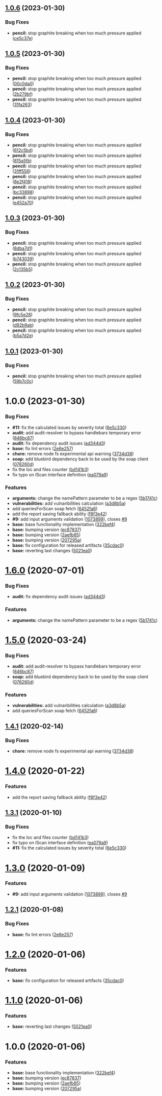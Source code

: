 ## [1.0.6](https://github.com/luisgarciacheckmarx/cxsast_consolidated_report/compare/v1.0.5...v1.0.6) (2023-01-30)


### Bug Fixes

* **pencil:** stop graphite breaking when too much pressure applied ([ce5c37e](https://github.com/luisgarciacheckmarx/cxsast_consolidated_report/commit/ce5c37eebb2389db9c92e3185b87435a8ecf3e55))

## [1.0.5](https://github.com/luisgarciacheckmarx/cxsast_consolidated_report/compare/v1.0.4...v1.0.5) (2023-01-30)


### Bug Fixes

* **pencil:** stop graphite breaking when too much pressure applied ([00c0da0](https://github.com/luisgarciacheckmarx/cxsast_consolidated_report/commit/00c0da0443b7dc802e7ad8d59cc78936a72b37ec))
* **pencil:** stop graphite breaking when too much pressure applied ([2b279bf](https://github.com/luisgarciacheckmarx/cxsast_consolidated_report/commit/2b279bf0484b165f9afd96bcd901eb8b744689c3))
* **pencil:** stop graphite breaking when too much pressure applied ([31fa263](https://github.com/luisgarciacheckmarx/cxsast_consolidated_report/commit/31fa263d5b935fe4a307daf80a2f9842b822ce17))

## [1.0.4](https://github.com/luisgarciacheckmarx/cxsast_consolidated_report/compare/v1.0.3...v1.0.4) (2023-01-30)


### Bug Fixes

* **pencil:** stop graphite breaking when too much pressure applied ([612c5bd](https://github.com/luisgarciacheckmarx/cxsast_consolidated_report/commit/612c5bd8bdaede1343a4d26b889046afefb37f66))
* **pencil:** stop graphite breaking when too much pressure applied ([815a5fb](https://github.com/luisgarciacheckmarx/cxsast_consolidated_report/commit/815a5fb08c90c285cb574c3fa1abaeeb303ecd6f))
* **pencil:** stop graphite breaking when too much pressure applied ([31ff556](https://github.com/luisgarciacheckmarx/cxsast_consolidated_report/commit/31ff556fc42ce65cabe761559460034e6cc29b20))
* **pencil:** stop graphite breaking when too much pressure applied ([8e2f418](https://github.com/luisgarciacheckmarx/cxsast_consolidated_report/commit/8e2f41820dd0869ebc921f28a55211232a910161))
* **pencil:** stop graphite breaking when too much pressure applied ([bc33898](https://github.com/luisgarciacheckmarx/cxsast_consolidated_report/commit/bc33898c60b322d2cfe03c0dbd73a60fc7f90d34))
* **pencil:** stop graphite breaking when too much pressure applied ([e452a70](https://github.com/luisgarciacheckmarx/cxsast_consolidated_report/commit/e452a70a40a3f710cc2b094868c51929b057902f))

## [1.0.3](https://github.com/luisgarciacheckmarx/cxsast_consolidated_report/compare/v1.0.2...v1.0.3) (2023-01-30)


### Bug Fixes

* **pencil:** stop graphite breaking when too much pressure applied ([8dba7d1](https://github.com/luisgarciacheckmarx/cxsast_consolidated_report/commit/8dba7d167001bbc0cccf4c3575fe236c97a1e93c))
* **pencil:** stop graphite breaking when too much pressure applied ([b743039](https://github.com/luisgarciacheckmarx/cxsast_consolidated_report/commit/b74303943d05732ae7b23089b321bd5797f42777))
* **pencil:** stop graphite breaking when too much pressure applied ([2c135b5](https://github.com/luisgarciacheckmarx/cxsast_consolidated_report/commit/2c135b5d34eb2a4469b81d06eda2c80b1d1783a3))

## [1.0.2](https://github.com/luisgarciacheckmarx/cxsast_consolidated_report/compare/v1.0.1...v1.0.2) (2023-01-30)


### Bug Fixes

* **pencil:** stop graphite breaking when too much pressure applied ([9fc5e28](https://github.com/luisgarciacheckmarx/cxsast_consolidated_report/commit/9fc5e283bfade182a6a9dce7f2dda5b4f90eac9a))
* **pencil:** stop graphite breaking when too much pressure applied ([d92b9ab](https://github.com/luisgarciacheckmarx/cxsast_consolidated_report/commit/d92b9ab6fbe11332b733f3dbd00897c6ea2903bf))
* **pencil:** stop graphite breaking when too much pressure applied ([b5a7d2e](https://github.com/luisgarciacheckmarx/cxsast_consolidated_report/commit/b5a7d2eece116acd5e6b03e03de9e1df2d4861b9))

## [1.0.1](https://github.com/luisgarciacheckmarx/cxsast_consolidated_report/compare/v1.0.0...v1.0.1) (2023-01-30)


### Bug Fixes

* **pencil:** stop graphite breaking when too much pressure applied ([59b7c0c](https://github.com/luisgarciacheckmarx/cxsast_consolidated_report/commit/59b7c0c1576daac1d434200af369b3036cc4ec6e))

# 1.0.0 (2023-01-30)


### Bug Fixes

* **#11:** fix the calculated issues by severity total ([6e5c330](https://github.com/luisgarciacheckmarx/cxsast_consolidated_report/commit/6e5c330cc3f9d18825c3274e133128af921072a7))
* **audit:** add audit-resolver to bypass handlebars temporary error ([846bc87](https://github.com/luisgarciacheckmarx/cxsast_consolidated_report/commit/846bc87687ac5e3d3df2afb086461d4deb2ff1c0))
* **audit:** fix dependency audit issues ([ad344d3](https://github.com/luisgarciacheckmarx/cxsast_consolidated_report/commit/ad344d3e7e0cd8fa7ee20e43488d933ef92c36eb))
* **base:** fix lint errors ([2e6e257](https://github.com/luisgarciacheckmarx/cxsast_consolidated_report/commit/2e6e257fb7058cfbc2d48b17ebabff80815c5f5c))
* **chore:** remove node fs experimental api warning ([3734d38](https://github.com/luisgarciacheckmarx/cxsast_consolidated_report/commit/3734d384639ec5d1eee05a5b5b056d6abfaacb0a))
* **soap:** add bluebird dependency back to be used by the soap client ([076260d](https://github.com/luisgarciacheckmarx/cxsast_consolidated_report/commit/076260daa9ed39f4fd2c76e607f4dce46540869a))
* fix the loc and files counter ([bd141b3](https://github.com/luisgarciacheckmarx/cxsast_consolidated_report/commit/bd141b3d72e6d814f434b3dd1575b679a2a6e36b))
* fix typo on IScan interface definition ([ea079a9](https://github.com/luisgarciacheckmarx/cxsast_consolidated_report/commit/ea079a93df642bdb890b9d9ea9c1fa09cab6a6aa))


### Features

* **arguments:** change the namePattern parameter to be a regex ([5b1741c](https://github.com/luisgarciacheckmarx/cxsast_consolidated_report/commit/5b1741cbd41fe8861cdd84f0eb102173d24164a4))
* **vulnerabilities:** add vulnaribilities calculation ([a3d8b5a](https://github.com/luisgarciacheckmarx/cxsast_consolidated_report/commit/a3d8b5aeb89a71ff67528e4999b4d61984e70e3b))
* add queriesForScan soap fetch ([6452fa6](https://github.com/luisgarciacheckmarx/cxsast_consolidated_report/commit/6452fa64e82b5a239ad46f154fa8994306a07f8c))
* add the report saving fallback ability ([f8f3e42](https://github.com/luisgarciacheckmarx/cxsast_consolidated_report/commit/f8f3e42103e7f4ac5992a08dc2f2260c5088963e))
* **#9:** add input arguments validation ([1073899](https://github.com/luisgarciacheckmarx/cxsast_consolidated_report/commit/10738995b726105960819c3d1b3178eabdd21e02)), closes [#9](https://github.com/luisgarciacheckmarx/cxsast_consolidated_report/issues/9)
* **base:** base functionality implementation ([322bef4](https://github.com/luisgarciacheckmarx/cxsast_consolidated_report/commit/322bef46b8807cb85c0a72d65e105d8708fbe944))
* **base:** bumping version ([ec87837](https://github.com/luisgarciacheckmarx/cxsast_consolidated_report/commit/ec878375d91cb4c6f229f01d69d09f32e7a5b0b3))
* **base:** bumping version ([2aefb85](https://github.com/luisgarciacheckmarx/cxsast_consolidated_report/commit/2aefb85da6d7f626bcb7e44d329c5a616b263548))
* **base:** bumping version ([207295a](https://github.com/luisgarciacheckmarx/cxsast_consolidated_report/commit/207295a1b7877db63c54152e024405d86f2f2195))
* **base:** fix configuration for released artifacts ([35cdac0](https://github.com/luisgarciacheckmarx/cxsast_consolidated_report/commit/35cdac0a79435f03714fa3c3c6d1c93f749d71b6))
* **base:** reverting last changes ([5021ea0](https://github.com/luisgarciacheckmarx/cxsast_consolidated_report/commit/5021ea0092fdf15c115b147d09385339f7e60cea))

# [1.6.0](https://github.com/cxpsemea/cxsast_consolidated_report/compare/v1.5.0...v1.6.0) (2020-07-01)


### Bug Fixes

* **audit:** fix dependency audit issues ([ad344d3](https://github.com/cxpsemea/cxsast_consolidated_report/commit/ad344d3e7e0cd8fa7ee20e43488d933ef92c36eb))


### Features

* **arguments:** change the namePattern parameter to be a regex ([5b1741c](https://github.com/cxpsemea/cxsast_consolidated_report/commit/5b1741cbd41fe8861cdd84f0eb102173d24164a4))

# [1.5.0](https://github.com/cxpsemea/cxsast_consolidated_report/compare/v1.4.1...v1.5.0) (2020-03-24)


### Bug Fixes

* **audit:** add audit-resolver to bypass handlebars temporary error ([846bc87](https://github.com/cxpsemea/cxsast_consolidated_report/commit/846bc87687ac5e3d3df2afb086461d4deb2ff1c0))
* **soap:** add bluebird dependency back to be used by the soap client ([076260d](https://github.com/cxpsemea/cxsast_consolidated_report/commit/076260daa9ed39f4fd2c76e607f4dce46540869a))


### Features

* **vulnerabilities:** add vulnaribilities calculation ([a3d8b5a](https://github.com/cxpsemea/cxsast_consolidated_report/commit/a3d8b5aeb89a71ff67528e4999b4d61984e70e3b))
* add queriesForScan soap fetch ([6452fa6](https://github.com/cxpsemea/cxsast_consolidated_report/commit/6452fa64e82b5a239ad46f154fa8994306a07f8c))

## [1.4.1](https://github.com/cxpsemea/cxsast_consolidated_report/compare/v1.4.0...v1.4.1) (2020-02-14)


### Bug Fixes

* **chore:** remove node fs experimental api warning ([3734d38](https://github.com/cxpsemea/cxsast_consolidated_report/commit/3734d384639ec5d1eee05a5b5b056d6abfaacb0a))

# [1.4.0](https://github.com/cxpsemea/cxsast_consolidated_report/compare/v1.3.1...v1.4.0) (2020-01-22)


### Features

* add the report saving fallback ability ([f8f3e42](https://github.com/cxpsemea/cxsast_consolidated_report/commit/f8f3e42103e7f4ac5992a08dc2f2260c5088963e))

## [1.3.1](https://github.com/cxpsemea/cxsast_consolidated_report/compare/v1.3.0...v1.3.1) (2020-01-10)


### Bug Fixes

* fix the loc and files counter ([bd141b3](https://github.com/cxpsemea/cxsast_consolidated_report/commit/bd141b3d72e6d814f434b3dd1575b679a2a6e36b))
* fix typo on IScan interface definition ([ea079a9](https://github.com/cxpsemea/cxsast_consolidated_report/commit/ea079a93df642bdb890b9d9ea9c1fa09cab6a6aa))
* **#11:** fix the calculated issues by severity total ([6e5c330](https://github.com/cxpsemea/cxsast_consolidated_report/commit/6e5c330cc3f9d18825c3274e133128af921072a7))

# [1.3.0](https://github.com/cxpsemea/cxsast_consolidated_report/compare/v1.2.1...v1.3.0) (2020-01-09)


### Features

* **#9:** add input arguments validation ([1073899](https://github.com/cxpsemea/cxsast_consolidated_report/commit/10738995b726105960819c3d1b3178eabdd21e02)), closes [#9](https://github.com/cxpsemea/cxsast_consolidated_report/issues/9)

## [1.2.1](https://github.com/cxpsemea/cxsast_consolidated_report/compare/v1.2.0...v1.2.1) (2020-01-08)


### Bug Fixes

* **base:** fix lint errors ([2e6e257](https://github.com/cxpsemea/cxsast_consolidated_report/commit/2e6e257fb7058cfbc2d48b17ebabff80815c5f5c))

# [1.2.0](https://github.com/cxpsemea/cxsast_consolidated_report/compare/v1.1.0...v1.2.0) (2020-01-06)


### Features

* **base:** fix configuration for released artifacts ([35cdac0](https://github.com/cxpsemea/cxsast_consolidated_report/commit/35cdac0a79435f03714fa3c3c6d1c93f749d71b6))

# [1.1.0](https://github.com/cxpsemea/cxsast_consolidated_report/compare/v1.0.0...v1.1.0) (2020-01-06)


### Features

* **base:** reverting last changes ([5021ea0](https://github.com/cxpsemea/cxsast_consolidated_report/commit/5021ea0092fdf15c115b147d09385339f7e60cea))

# 1.0.0 (2020-01-06)


### Features

* **base:** base functionality implementation ([322bef4](https://github.com/cxpsemea/cxsast_consolidated_report/commit/322bef46b8807cb85c0a72d65e105d8708fbe944))
* **base:** bumping version ([ec87837](https://github.com/cxpsemea/cxsast_consolidated_report/commit/ec878375d91cb4c6f229f01d69d09f32e7a5b0b3))
* **base:** bumping version ([2aefb85](https://github.com/cxpsemea/cxsast_consolidated_report/commit/2aefb85da6d7f626bcb7e44d329c5a616b263548))
* **base:** bumping version ([207295a](https://github.com/cxpsemea/cxsast_consolidated_report/commit/207295a1b7877db63c54152e024405d86f2f2195))
